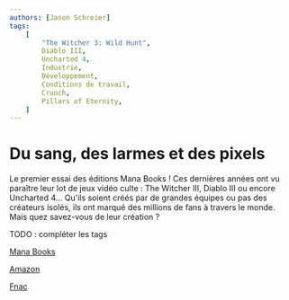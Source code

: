 ```yaml
---
authors: [Jason Schreier]
tags:
    [
        "The Witcher 3: Wild Hunt",
        Diablo III,
        Uncharted 4,
        Industrie,
        Développement,
        Conditions de travail,
        Crunch,
        Pillars of Eternity,
    ]
---
```


# Du sang, des larmes et des pixels

Le premier essai des éditions Mana Books !
Ces dernières années ont vu paraître leur lot de jeux vidéo culte : The Witcher III, Diablo III ou encore Uncharted 4…
Qu'ils soient créés par de grandes équipes ou pas des créateurs isolés, ils ont marqué des millions de fans à travers le monde. Mais quez savez-vous de leur création ?

TODO : compléter les tags

[Mana Books](https://mana-books.com/news/mana-books-publie-son-premier-essai-du-sang-des-larmes-et-des-pixels)

[Amazon](https://www.amazon.fr/sang-larmes-pixels-Jason-Schreier/dp/B07BF46TQQ)

[Fnac](https://www.fr.fnac.ch/a11574115/JASON-SCHREIER-Du-sang-des-larmes-et-des-pixels)
